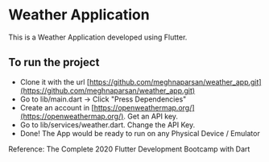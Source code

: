 # Weather Application

This is a Weather Application developed using Flutter. 

## To run the project
- Clone it with the url [https://github.com/meghnaparsan/weather_app.git](https://github.com/meghnaparsan/weather_app.git)
- Go to lib/main.dart -> Click "Press Dependencies"
- Create an account in [https://openweathermap.org/](https://openweathermap.org/). Get an API key.
- Go to lib/services/weather.dart. Change the API Key.
- Done! The App would be ready to run on any Physical Device / Emulator
 
Reference: The Complete 2020 Flutter Development Bootcamp with Dart